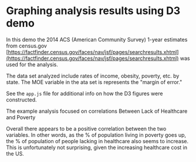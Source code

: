 # Graphing analysis results using D3 demo

In this demo the 2014 ACS (American Community Survey) 1-year estimates from census.gov [https://factfinder.census.gov/faces/nav/jsf/pages/searchresults.xhtml](https://factfinder.census.gov/faces/nav/jsf/pages/searchresults.xhtml) was used for the analysis.

The data set analyzed include rates of income, obesity, poverty, etc. by state. The MOE variable in the ata set is represents the "margin of error."

See the `app.js` file for additional info on how the D3 figures were constructed.

The example analysis focused on correlations Between Lack of Healthcare and Poverty 

Overall there appears to be a positive correlation between the two variables. In other words, as the % of population living in poverty goes up, the % of population of people lacking in healthcare also seems to increase. This is unfortunately not surprising, given the increasing healthcare cost in the US.